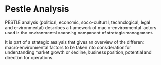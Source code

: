 # Pestle Analysis

PESTLE analysis (political, economic, socio-cultural, technological, legal and environmental) describes a framework of macro-environmental factors used in the environmental scanning component of strategic management.

It is part of a strategic analysis that gives an overview of the different macro-environmental factors to be taken into consideration for understanding market growth or decline, business position, potential and direction for operations.
